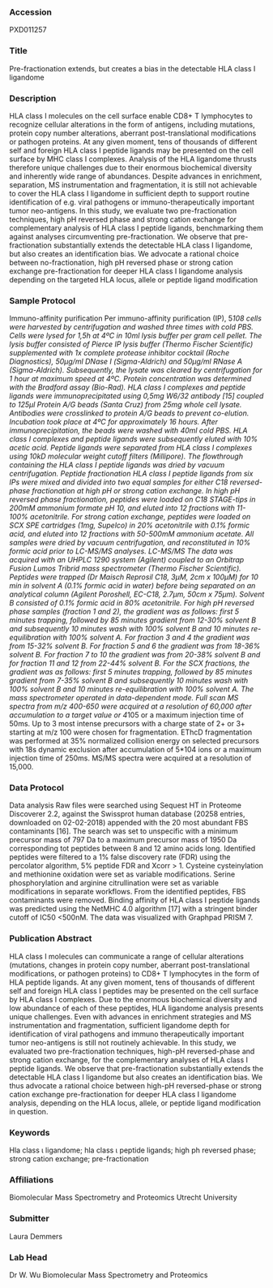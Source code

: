 ### Accession
PXD011257

### Title
Pre-fractionation extends, but creates a bias in the detectable HLA class Ι ligandome

### Description
HLA class Ι molecules on the cell surface enable CD8+ T lymphocytes to recognize cellular alterations in the form of antigens, including mutations, protein copy number alterations, aberrant post-translational modifications or pathogen proteins. At any given moment, tens of thousands of different self and foreign HLA class Ι peptide ligands may be presented on the cell surface by MHC class Ι complexes. Analysis of the HLA ligandome thrusts therefore unique challenges due to their enormous biochemical diversity and inherently wide range of abundances. Despite advances in enrichment, separation, MS instrumentation and fragmentation, it is still not achievable to cover the HLA class Ι ligandome in sufficient depth to support routine identification of e.g. viral pathogens or immuno-therapeutically important tumor neo-antigens. In this study, we evaluate two pre-fractionation techniques, high pH reversed phase and strong cation exchange for complementary analysis of HLA class Ι peptide ligands, benchmarking them against analyses circumventing pre-fractionation. We observe that pre-fractionation substantially extends the detectable HLA class Ι ligandome, but also creates an identification bias. We advocate a rational choice between no-fractionation, high pH reversed phase or strong cation exchange pre-fractionation for deeper HLA class Ι ligandome analysis depending on the targeted HLA locus, allele or peptide ligand modification

### Sample Protocol
Immuno-affinity purification  Per immuno-affinity purification (IP), 5*108 cells were harvested by centrifugation and washed three times with cold PBS. Cells were lysed for 1,5h at 4ºC in 10ml lysis buffer per gram cell pellet. The lysis buffer consisted of Pierce IP lysis buffer (Thermo Fischer Scientific) supplemented with 1x complete protease inhibitor cocktail (Roche Diagnostics), 50µg/ml DNase Ι (Sigma-Aldrich) and 50µg/ml RNase A (Sigma-Aldrich). Subsequently, the lysate was cleared by centrifugation for 1 hour at maximum speed at 4ºC. Protein concentration was determined with the Bradford assay (Bio-Rad). HLA class Ι complexes and peptide ligands were immunoprecipitated using 0,5mg W6/32 antibody [15] coupled to 125µl Protein A/G beads (Santa Cruz) from 25mg whole cell lysate. Antibodies were crosslinked to protein A/G beads to prevent co-elution. Incubation took place at 4ºC for approximately 16 hours. After immunoprecipitation, the beads were washed with 40ml cold PBS. HLA class Ι complexes and peptide ligands were subsequently eluted with 10% acetic acid. Peptide ligands were separated from HLA class Ι complexes using 10kD molecular weight cutoff filters (Millipore). The flowthrough containing the HLA class Ι peptide ligands was dried by vacuum centrifugation.  Peptide fractionation  HLA class Ι peptide ligands from six IPs were mixed and divided into two equal samples for either C18 reversed-phase fractionation at high pH or strong cation exchange. In high pH reversed phase fractionation, peptides were loaded on C18 STAGE-tips in 200mM ammonium formate pH 10, and eluted into 12 fractions with 11-100% acetonitrile. For strong cation exchange, peptides were loaded on SCX SPE cartridges (1mg, Supelco) in 20% acetonitrile with 0.1% formic acid, and eluted into 12 fractions with 50-500mM ammonium acetate. All samples were dried by vacuum centrifugation, and reconstituted in 10% formic acid prior to LC-MS/MS analyses.  LC-MS/MS The data was acquired with an UHPLC 1290 system (Agilent) coupled to an Orbitrap Fusion Lumos Tribrid mass spectrometer (Thermo Fischer Scientific). Peptides were trapped (Dr Maisch Reprosil C18, 3µM, 2cm x 100µM) for 10 min in solvent A (0.1% formic acid in water) before being separated on an analytical column (Agilent Poroshell, EC-C18, 2.7µm, 50cm x 75µm). Solvent B consisted of 0.1% formic acid in 80% acetonitrile. For high pH reversed phase samples (fraction 1 and 2), the gradient was as follows: first 5 minutes trapping, followed by 85 minutes gradient from 12-30% solvent B and subsequently 10 minutes wash with 100% solvent B and 10 minutes re-equilibration with 100% solvent A. For fraction 3 and 4 the gradient was from 15-32% solvent B. For fraction 5 and 6 the gradient was from 18-36% solvent B. For fraction 7 to 10 the gradient was from 20-38% solvent B and for fraction 11 and 12 from 22-44% solvent B. For the SCX fractions, the gradient was as follows: first 5 minutes trapping, followed by 85 minutes gradient from 7-35% solvent B and subsequently 10 minutes wash with 100% solvent B and 10 minutes re-equilibration with 100% solvent A. The mass spectrometer operated in data-dependent mode. Full scan MS spectra from m/z 400-650 were acquired at a resolution of 60,000 after accumulation to a target value or 4*105 or a maximum injection time of 50ms. Up to 3 most intense precursors with a charge state of 2+ or 3+ starting at m/z 100 were chosen for fragmentation. EThcD fragmentation was performed at 35% normalized collision energy on selected precursors with 18s dynamic exclusion after accumulation of 5*104 ions or a maximum injection time of 250ms. MS/MS spectra were acquired at a resolution of 15,000.

### Data Protocol
Data analysis Raw files were searched using Sequest HT in Proteome Discoverer 2.2, against the Swissprot human database (20258 entries, downloaded on 02-02-2018) appended with the 20 most abundant FBS contaminants [16]. The search was set to unspecific with a minimum precursor mass of 797 Da to a maximum precursor mass of 1950 Da corresponding tot peptides between 8 and 12 amino acids long. Identified peptides were filtered to a 1% false discovery rate (FDR) using the percolator algorithm, 5% peptide FDR and Xcorr > 1. Cysteine cysteinylation and methionine oxidation were set as variable modifications. Serine phosphorylation and arginine citrullination were set as variable modifications in separate workflows. From the identified peptides, FBS contaminants were removed. Binding affinity of HLA class Ι peptide ligands was predicted using the NetMHC 4.0 algorithm [17] with a stringent binder cutoff of IC50 <500nM. The data was visualized with Graphpad PRISM 7.

### Publication Abstract
HLA class &#x399; molecules can communicate a range of cellular alterations (mutations, changes in protein copy number, aberrant post-translational modifications, or pathogen proteins) to CD8+ T lymphocytes in the form of HLA peptide ligands. At any given moment, tens of thousands of different self and foreign HLA class &#x399; peptides may be presented on the cell surface by HLA class &#x399; complexes. Due to the enormous biochemical diversity and low abundance of each of these peptides, HLA ligandome analysis presents unique challenges. Even with advances in enrichment strategies and MS instrumentation and fragmentation, sufficient ligandome depth for identification of viral pathogens and immuno therapeutically important tumor neo-antigens is still not routinely achievable. In this study, we evaluated two pre-fractionation techniques, high-pH reversed-phase and strong cation exchange, for the complementary analyses of HLA class &#x399; peptide ligands. We observe that pre-fractionation substantially extends the detectable HLA class &#x399; ligandome but also creates an identification bias. We thus advocate a rational choice between high-pH reversed-phase or strong cation exchange pre-fractionation for deeper HLA class &#x399; ligandome analysis, depending on the HLA locus, allele, or peptide ligand modification in question.

### Keywords
Hla class ι ligandome; hla class ι peptide ligands; high ph reversed phase; strong cation exchange; pre-fractionation

### Affiliations
Biomolecular Mass Spectrometry and Proteomics
Utrecht University

### Submitter
Laura Demmers

### Lab Head
Dr W. Wu
Biomolecular Mass Spectrometry and Proteomics



